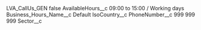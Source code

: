 <?xml version="1.0" encoding="UTF-8"?>
<CustomMetadata xmlns="http://soap.sforce.com/2006/04/metadata" xmlns:xsi="http://www.w3.org/2001/XMLSchema-instance" xmlns:xsd="http://www.w3.org/2001/XMLSchema">
    <label>LVA_CallUs_GEN</label>
    <protected>false</protected>
    <values>
        <field>AvailableHours__c</field>
        <value xsi:type="xsd:string">09:00 to 15:00 / Working days</value>
    </values>
    <values>
        <field>Business_Hours_Name__c</field>
        <value xsi:type="xsd:string">Default</value>
    </values>
    <values>
        <field>IsoCountry__c</field>
        <value xsi:nil="true"/>
    </values>
    <values>
        <field>PhoneNumber__c</field>
        <value xsi:type="xsd:string">999 999 999</value>
    </values>
    <values>
        <field>Sector__c</field>
        <value xsi:nil="true"/>
    </values>
</CustomMetadata>
